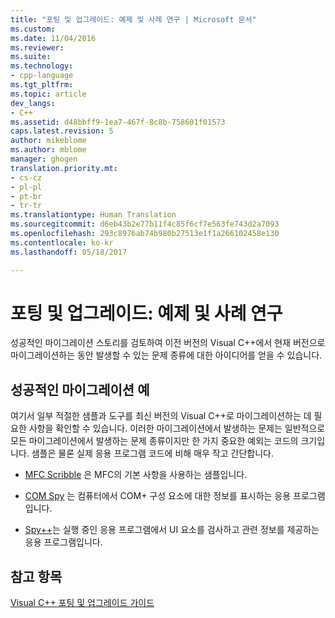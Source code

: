 ```yaml
---
title: "포팅 및 업그레이드: 예제 및 사례 연구 | Microsoft 문서"
ms.custom: 
ms.date: 11/04/2016
ms.reviewer: 
ms.suite: 
ms.technology:
- cpp-language
ms.tgt_pltfrm: 
ms.topic: article
dev_langs:
- C++
ms.assetid: d48bbff9-1ea7-467f-8c8b-758601f01573
caps.latest.revision: 5
author: mikeblome
ms.author: mblome
manager: ghogen
translation.priority.mt:
- cs-cz
- pl-pl
- pt-br
- tr-tr
ms.translationtype: Human Translation
ms.sourcegitcommit: d6eb43b2e77b11f4c85f6cf7e563fe743d2a7093
ms.openlocfilehash: 293c8976ab74b980b27513e1f1a266102458e130
ms.contentlocale: ko-kr
ms.lasthandoff: 05/18/2017

---
```

# <a name="porting-and-upgrading-examples-and-case-studies"></a>포팅 및 업그레이드: 예제 및 사례 연구
성공적인 마이그레이션 스토리를 검토하여 이전 버전의 Visual C++에서 현재 버전으로 마이그레이션하는 동안 발생할 수 있는 문제 종류에 대한 아이디어를 얻을 수 있습니다.  
  
## <a name="examples-of-successful-migrations"></a>성공적인 마이그레이션 예  
 여기서 일부 적절한 샘플과 도구를 최신 버전의 Visual C++로 마이그레이션하는 데 필요한 사항을 확인할 수 있습니다. 이러한 마이그레이션에서 발생하는 문제는 일반적으로 모든 마이그레이션에서 발생하는 문제 종류이지만 한 가지 중요한 예외는 코드의 크기입니다. 샘플은 물론 실제 응용 프로그램 코드에 비해 매우 작고 간단합니다.  
  
-   [MFC Scribble](../porting/porting-guide-mfc-scribble.md) 은 MFC의 기본 사항을 사용하는 샘플입니다.  
  
-   [COM Spy](../porting/porting-guide-mfc-scribble.md) 는 컴퓨터에서 COM+ 구성 요소에 대한 정보를 표시하는 응용 프로그램입니다.  
  
-   [Spy++](../porting/porting-guide-spy-increment.md)는 실행 중인 응용 프로그램에서 UI 요소를 검사하고 관련 정보를 제공하는 응용 프로그램입니다.  
  
## <a name="see-also"></a>참고 항목  
 [Visual C++ 포팅 및 업그레이드 가이드](../porting/visual-cpp-porting-and-upgrading-guide.md)
